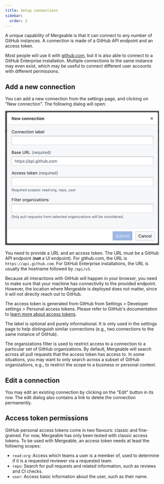 ```yaml
---
title: Setup connections
sidebar:
  order: 2
---
```


A unique capability of Mergeable is that it can connect to any number of GitHub instances.
A connection is made of a GitHub API endpoint and an access token.

Most people will use it with [github.com](https://github.com), but it is also able to connect to a GitHub Enterprise installation.
Multiple connections to the same instance may even exist, which may be useful to connect different user accounts with different permissions.

## Add a new connection

You can add a new connection from the settings page, and clicking on "New connection".
The following dialog will open:

![New connection dialog](../../../assets/screenshots/new-connection.png)

You need to provide a URL and an access token.
The URL must be a GitHub API endpoint (**not** a UI endpoint).
For github.com, the URL is `https://api.github.com`.
For GitHub Enterprise installations, the URL is usually the hostname followed by `/api/v3`.

Because all interactions with GitHub will happen in your browser, you need to make sure that your machine has connectivity to the provided endpoint.
However, the location where Mergeable is deployed does not matter, since it will not directly reach out to GitHub.

The access token is generated from GitHub from Settings > Developer settings > Personal access tokens.
Please refer to GitHub's documentation to [learn more about access tokens](https://docs.github.com/en/authentication/keeping-your-account-and-data-secure/managing-your-personal-access-tokens).

The label is optional and purely informational.
It is only used in the settings page to help distinguish similar connections (e.g., two connections to the same instance of GitHub).

The organizations filter is used to restrict access to a connection to a particular set of GitHub organizations.
By default, Mergeable will search across all pull requests that the access token has access to.
In some situations, you may want to only search across a subset of GitHub organizations, e.g., to restrict the scope to a business or personal context.

## Edit a connection

You may edit an existing connection by clicking on the "Edit" button in its row.
The edit dialog also contains a link to delete the connection permanently.

## Access token permissions

GitHub personal access tokens come in two flavours: classic and fine-grained.
For now, Mergeable has only been tested with classic access tokens.
To be used with Mergeable, an access token needs at least the following scopes:

- `read:org`: Access which teams a user is a member of, used to determine if it is a requested reviewer via a requested team.
- `repo`: Search for pull requests and related information, such as reviews and CI checks.
- `user`: Access basic information about the user, such as their name.
